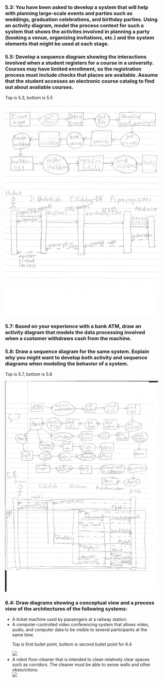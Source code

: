 <h3>5.3: You have been asked to develop a system that will help with planning large-scale events and parties such as weddings, graduation celebrations, and birthday parties. Using an activity diagram, model the process context for such a system that shows the activites involved in planning a party (booking a venue, organizing invitations, etc.) and the system elements that might be used at each stage.</h3>

<h3>5.5: Develop a sequence diagram showing the interactions involved when a student registers for a course in a university. Courses may have limited enrollment, so the registration process must include checks that places are available. Assume that the student accesses an electronic course catalog to find out about available courses.</h3>

<p>Top is 5.3, bottom is 5.5</p><img src="Image (12).jpg">

<h3>5.7: Based on your experience with a bank ATM, draw an activity diagram that models the data processing involved when a customer withdraws cash from the machine.</h3>

<h3>5.8: Draw a sequence diagram for the same system. Explain why you might want to develop both activity and sequence diagrams when modeling the behavior of a system.</h3>

<p>Top is 5.7, bottom is 5.8</p><img src="Image (13).jpg">

<h3>6.4: Draw diagrams showing a conceptual view and a process view of the architectures of the following systems:</h3>
<ul>
<li>A ticket machine used by passengers at a railway station.</li>

<li>A computer-controlled video conferencing system that allows video, audio, and computer data to be visible to several participants at the same time.</li>

<p>Top is first bullet point, bottom is second bullet point for 6.4</p><img src="Image (14)">

<li>A robot floor-cleaner that is intended to clean relatively clear spaces such as corridors. The cleaner must be able to sense walls and other obsturctions.</li>

<img src="Image (15)">
</ul>
